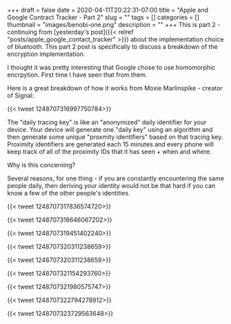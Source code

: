 +++ 
draft = false
date = 2020-04-11T20:22:31-07:00
title = "Apple and Google Contract Tracker - Part 2"
slug = "" 
tags = []
categories = []
thumbnail = "images/benobi-one.png"
description = ""
+++
This is part 2 - continuing from [yesterday's post]({{< relref "posts/apple_google_contact_tracker" >}}) about the implementation choice of bluetooth. This part 2 post is specifically to discuss a breakdown of the encryption implementation.

I thought it was pretty interesting that Google chose to use homomorphic encrpytion. First time I have seen that from them.

Here is a great breakdown of how it works from Moxie Marlinspike - creator of Signal:

{{< tweet 1248707316997750784>}}

The "daily tracing key" is like an "anonymized" daily identifier for your device. Your device will generate one "daily key" using an algorithm and then generate some unique "proxmity identifiers" based on that tracing key. Proximity identifiers are generated each 15 minutes and every phone will keep track of all of the proximity IDs that it has seen + when and where.

Why is this concerning?

Several reasons, for one thing - if you are constantly encountering the same people daily, then deriving your identity would not be that hard if you can know a few of the other people's identities.

{{< tweet 1248707317836574720>}}

{{< tweet 1248707318646067202>}}

{{< tweet 1248707319451402240>}}

{{< tweet 1248707320311238659>}}

{{< tweet 1248707320311238659>}}

{{< tweet 1248707321154293760>}}

{{< tweet 1248707321980575747>}}

{{< tweet 1248707322794278912>}}

{{< tweet 1248707323729563648>}}
